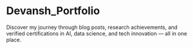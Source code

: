 # Devansh_Portfolio
Discover my journey through blog posts, research achievements, and verified certifications in AI, data science, and tech innovation — all in one place.
